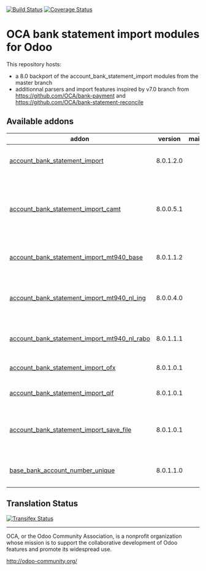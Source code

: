 [![Build Status](https://travis-ci.org/OCA/bank-statement-import.svg?branch=8.0)](https://travis-ci.org/OCA/bank-statement-import)
[![Coverage Status](https://coveralls.io/repos/OCA/bank-statement-import/badge.svg?branch=8.0)](https://coveralls.io/r/OCA/bank-statement-import?branch=8.0)

OCA bank statement import modules for Odoo
==========================================

This repository hosts:
* a 8.0 backport of the account_bank_statement_import modules from the master branch
* additionnal parsers and import features inspired by v7.0 branch from https://github.com/OCA/bank-payment and https://github.com/OCA/bank-statement-reconcile

[//]: # (addons)

Available addons
----------------
addon | version | maintainers | summary
--- | --- | --- | ---
[account_bank_statement_import](account_bank_statement_import/) | 8.0.1.2.0 |  | Account Bank Statement Import
[account_bank_statement_import_camt](account_bank_statement_import_camt/) | 8.0.0.5.1 |  | Module to import SEPA CAMT.053 Format bank statement files
[account_bank_statement_import_mt940_base](account_bank_statement_import_mt940_base/) | 8.0.1.1.2 |  | MT940 Bank Statements Import
[account_bank_statement_import_mt940_nl_ing](account_bank_statement_import_mt940_nl_ing/) | 8.0.0.4.0 |  | MT940 IBAN ING Format Bank Statements Import
[account_bank_statement_import_mt940_nl_rabo](account_bank_statement_import_mt940_nl_rabo/) | 8.0.1.1.1 |  | MT940 import for dutch Rabobank
[account_bank_statement_import_ofx](account_bank_statement_import_ofx/) | 8.0.1.0.1 |  | Import OFX Bank Statement
[account_bank_statement_import_qif](account_bank_statement_import_qif/) | 8.0.1.0.1 |  | Import QIF Bank Statement
[account_bank_statement_import_save_file](account_bank_statement_import_save_file/) | 8.0.1.0.1 |  | Keep imported bank statements as raw data
[base_bank_account_number_unique](base_bank_account_number_unique/) | 8.0.1.1.0 |  | Enforce uniqueness on bank accounts

[//]: # (end addons)

Translation Status
------------------
[![Transifex Status](https://www.transifex.com/projects/p/OCA-bank-statement-import-8-0/chart/image_png)](https://www.transifex.com/projects/p/OCA-bank-statement-import-8-0)

----

OCA, or the Odoo Community Association, is a nonprofit organization whose 
mission is to support the collaborative development of Odoo features and 
promote its widespread use.

http://odoo-community.org/
